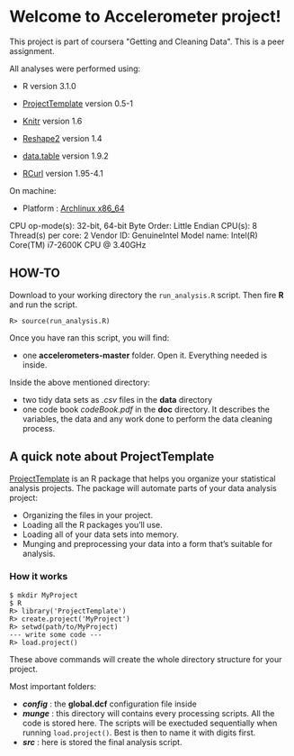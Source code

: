 
# Welcome to Accelerometer project!

This project is part of coursera "Getting and Cleaning Data". This is a peer
assignment.

All analyses were performed using:

* R version 3.1.0

* [ProjectTemplate](http://projecttemplate.net) version 0.5-1

* [Knitr](http://yihui.name/knitr/) version 1.6 

* [Reshape2](http://cran.r-project.org/web/packages/reshape2/index.html) version 1.4 

* [data.table](http://cran.r-project.org/web/packages/data.table/index.html) version 1.9.2

* [RCurl](http://cran.r-project.org/web/packages/RCurl/index.html) version 1.95-4.1

On machine:

* Platform : [Archlinux x86_64](https://www.archlinux.org/)

CPU op-mode(s):        32-bit, 64-bit
Byte Order:            Little Endian
CPU(s):                8
Thread(s) per core:    2
Vendor ID:             GenuineIntel
Model name:            Intel(R) Core(TM) i7-2600K CPU @ 3.40GHz




## HOW-TO

Download to your working directory the `run_analysis.R` script. Then fire **R**
and run the script.
```
R> source(run_analysis.R)
```
Once you have ran this script, you will find:

* one **accelerometers-master** folder. Open it. Everything needed is inside.

Inside the above mentioned directory:

* two tidy data sets as *.csv* files in the **data** directory
* one code book *codeBook.pdf* in the **doc** directory. It describes the variables, 
the data and any work done to perform the data cleaning process. 


## A quick note about ProjectTemplate
[ProjectTemplate](http://projecttemplate.net)
is an R package that helps you organize your statistical
analysis projects. The package will automate parts of your data analysis project:

* Organizing the files in your project.
* Loading all the R packages you’ll use.
* Loading all of your data sets into memory.
* Munging and preprocessing your data into a form that’s suitable for analysis.


### How it works
```
$ mkdir MyProject
$ R
R> library('ProjectTemplate')
R> create.project('MyProject')
R> setwd(path/to/MyProject)
--- write some code --- 
R> load.project()
```
These above commands will create the whole directory structure for your project.

Most important folders:

* ***config*** : the **global.dcf** configuration file inside
* ***munge*** : this directory will contains every processing scripts. All the 
code is stored here. The scripts will be exectuded sequentially when running 
`load.project()`. Best is then to name it with digits first.
* ***src*** : here is stored the final analysis script.






